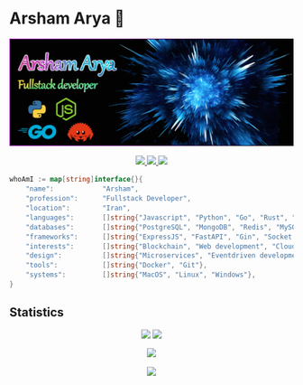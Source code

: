 # Arsham Arya 💎

<!-- HEADER -->
[![MasterHead](header.png)](https://github.com/arshamalh)

<!-- BADGES -->
<p align="center">
	<a href="https://github.com/arshamalh/arshamalh/raw/main/arshamAryaResume.pdf">
  		<img src="https://img.shields.io/badge/Resume-link-green" />
	</a>
	<a href="https://www.linkedin.com/in/arshamalh/">
  		<img src="https://img.shields.io/badge/Linkedin-arshamalh-blue" />
	</a>
	<a href="mailto:arshamalh@gmail.com">
  		<img src="https://img.shields.io/badge/Gmail-arshamalh-red" />
	</a>
</p>

```go
whoAmI := map[string]interface{}{
	"name":            "Arsham",
	"profession":      "Fullstack Developer",
	"location":        "Iran",
	"languages":       []string{"Javascript", "Python", "Go", "Rust", "Solidity"},
	"databases":       []string{"PostgreSQL", "MongoDB", "Redis", "MySQL"},
	"frameworks":      []string{"ExpressJS", "FastAPI", "Gin", "Socket.io", "NextJS"}
	"interests":       []string{"Blockchain", "Web development", "Cloud", "IoT"},
	"design":          []string{"Microservices", "Eventdriven development"},
	"tools":           []string{"Docker", "Git"},
	"systems":         []string{"MacOS", "Linux", "Windows"},
}
``` 

## Statistics

<p align = "center">
  <img  src = "https://github-readme-stats.vercel.app/api?username=arshamalh&show_icons=true&theme=radical&line_height=40">
  <img  src = "https://github-readme-stats.vercel.app/api/top-langs/?username=arshamalh&theme=radical">
</p>

<p align = "center">
 <img src="https://activity-graph.herokuapp.com/graph?username=arshamalh&theme=react-dark">
</p> 

<p align = "center">
  <img  src="https://github-readme-streak-stats.herokuapp.com/?user=arshamalh&show_icons=true&locale=en&theme=radical&line_height=20&layout=compact" />
</p>
